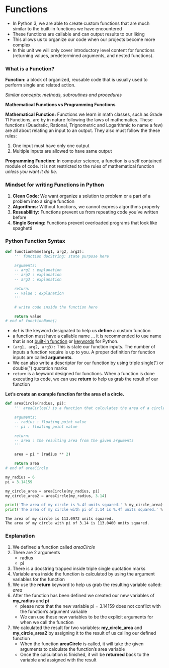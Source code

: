 # Functions

* In Python 3, we are able to create custom functions that are much similar to the built-in functions we have encountered
* These functions are callable and can output results to our liking
* This allows us to organize our code when our projects become more complex
* In this unit we will only cover introductory level content for functions (returning values, predetermined arguments, and nested functions).

### What is a Function? <a href="#what-is-a-function" id="what-is-a-function"></a>

**Function:** a block of organized, reusable code that is usually used to perform single and related action.

_Similar concepts: methods, subroutines and procedures_

**Mathematical Functions vs Programming Functions**

**Mathematical Function:** Functions we learn in math classes, such as Grade 11 Functions, are by in nature following the laws of mathematics. These functions (Quadratic, Rational, Trignometric and Logarithmic to name a few) are all about relating an input to an output. They also must follow the these rules:

1. One input must have only one output
2. Multiple inputs are allowed to have same output

**Programming Function:** In computer science, a function is a self contained module of code. It is not restricted to the rules of mathematical function _unless you want it do be_.

### Mindset for writing Functions in Python <a href="#mindset-for-writing-functions-in-python" id="mindset-for-writing-functions-in-python"></a>

1. **Clean Code:** We want organize a solution to problem or a part of a problem into a single function
2. **Algorithms:** Without functions, we cannot express algorithms properly
3. **Resuablility:** Functions prevent us from repeating code you’ve written before
4. **Single Serving:** Functions prevent overloaded programs that look like spaghetti

### Python Function Syntax <a href="#python-function-syntax" id="python-function-syntax"></a>

```python
def functionName(arg1, arg2, arg3):
    ''' function docString: state purpose here

    arguments:
    -- arg1 : explanation
    -- arg2 : explanation
    -- arg3 : explanation

    return:
    -- value : explanation
    '''

    # write code inside the function here

    return value
# end of functionName()
```

* `def` is the keyword designated to help us **define** a custom function
* a function must have a callable name … it is recommended to use name that is not [built-in function](https://docs.python.org/3/library/functions.html) or [keywords](https://www.tutorialspoint.com/What-are-Reserved-Keywords-in-Python) for Python.
* `(arg1, arg2, arg3):` This is state our function inputs. The number of inputs a function require is up to you. A proper definition for function inputs are called **arguments**.
* We can also write a descriptor for our function by using triple single(') or double(") quotation marks
* `return` is a keyword designed for functions. When a function is done executing its code, we can use **return** to help us grab the result of our function

**Let’s create an example function for the area of a circle.**

```python
def areaCircle(radius, pi):
    ''' areaCirlce() is a function that calculates the area of a circle

    arguments:
    -- radius : floating point value
    -- pi : floating point value

    return:
    -- area : the resulting area from the given arguments
    '''

    area = pi * (radius ** 2)

    return area
# end of areaCircle

my_radius = 6
pi = 3.14159

my_circle_area = areaCircle(my_radius, pi)
my_circle_area2 = areaCircle(my_radius, 3.14)

print('The area of my circle is %.4f units squared.' % my_circle_area)
print('The area of my circle with pi of 3.14 is %.4f units squared.' % my_circle_area2)
```

```
The area of my circle is 113.0972 units squared.
The area of my circle with pi of 3.14 is 113.0400 units squared.
```

### Explanation <a href="#explanation" id="explanation"></a>

1. We defined a function called _areaCircle_
2. There are 2 arguments
   * radius
   * pi
3. There is a docstring trapped inside triple single quotation marks
4. Variable area inside the function is calculated by using the argument variables for the function
5. We use the **return** keyword to help us grab the resulting variable called: _area_
6. After the function has been defined we created our new variables of **my\_radius** and **pi**
   * please note that the new variable pi = 3.14159 does not conflict with the function’s argument variable
   * We can use these new variables to be the explicit arguments for when we call the function
7. We calculated the result for two variables: **my\_circle\_area** and **my\_circle\_area2** by assigning it to the result of us calling our defined function
   * When the function **areaCircle** is called, it will take the given arguments to calculate the function’s area variable
   * Once the calculation is finished, it will be **returned** back to the variable and assigned with the result

